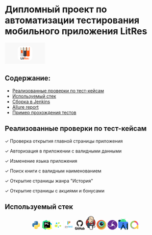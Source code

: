 # Дипломный проект по автоматизации тестирования мобильного приложения LitRes
<p align="left">
  <img width="25%" src="images/LitRes.png"/>
</p>

## Содержание:
- [Реализованные проверки по тест-кейсам](https://github.com/Elena0808/diplom_mobile#%D1%80%D0%B5%D0%B0%D0%BB%D0%B8%D0%B7%D0%BE%D0%B2%D0%B0%D0%BD%D0%BD%D1%8B%D0%B5-%D0%BF%D1%80%D0%BE%D0%B2%D0%B5%D1%80%D0%BA%D0%B8-%D0%BF%D0%BE-%D1%82%D0%B5%D1%81%D1%82-%D0%BA%D0%B5%D0%B9%D1%81%D0%B0%D0%BC)
- [Используемый стек](https://github.com/Elena0808/diplom_mobile#%D0%B8%D1%81%D0%BF%D0%BE%D0%BB%D1%8C%D0%B7%D1%83%D0%B5%D0%BC%D1%8B%D0%B9-%D1%81%D1%82%D0%B5%D0%BA)
- [Сборка в Jenkins]()
- [Allure report]()
- [Пример прохождения тестов]()

## Реализованные проверки по тест-кейсам
✓ Проверка открытия главной страницы приложения

✓ Авторизация в приложении с валидными данными

✓ Изменение языка приложения 

✓ Поиск книги с валидным наименованием

✓ Открытие страницы жанра "История"

✓ Открытие страницы с акциями и бонусами

## Используемый стек
<p align="center">
<code><img width="6%" title="Python" src="images/python.svg"></code>
<code><img width="6%" title="PyCharm" src="images/pycharm.svg"></code>
<code><img width="6%" title="Selene" src="images/selene.png"></code>
<code><img width="6%" title="PyTest" src="images/pytest.svg"></code>
<code><img width="6%" title="GitHub" src="images/github.svg"></code>
<code><img width="6%" title="Jenkins" src="images/jenkins.svg"></code>
<code><img width="6%" title="Browserstack" src="images/browserstack.svg"></code>
<code><img width="6%" title="Appium" src="images/appium.svg"></code>
<code><img width="6%" title="Android-studio" src="images/android-studio.svg"></code>
<code><img width="6%" title="Allure" src="images/allure.svg"></code>
</p>

